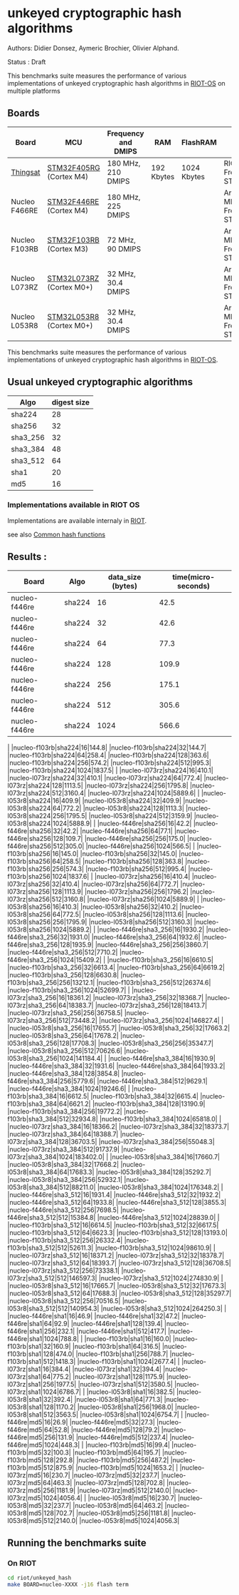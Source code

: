 

# unkeyed cryptographic hash algorithms
Authors: Didier Donsez, Aymeric Brochier, Olivier Alphand.

Status : Draft

This benchmarks suite measures the performance of various implementations of unkeyed cryptographic hash algorithms in [RIOT-OS](https://github.com/RIOT-OS/RIOT/) on multiple platforms

## Boards

| Board | MCU | Frequency and DMIPS | RAM | FlashRAM | Support |
|-------|-----|-----------------|-----|----------|---------|
| [Thingsat](https://gricad-gitlab.univ-grenoble-alpes.fr/thingsat/public/-/blob/master/cubesat_mission/README.md#board) | [STM32F405RG](https://www.st.com/en/microcontrollers-microprocessors/stm32f405rg.html) (Cortex M4) | 180 MHz, 210 DMIPS | 192 Kbytes | 1024  Kbytes | RIOT, FreeRTOS, STM32CubeMX |
| Nucleo F466RE | [STM32F446RE](https://www.st.com/resource/en/datasheet/stm32f446re.pdf) (Cortex M4) | 180 MHz, 225 DMIPS |  |   | Arduino, RIOT, MBed, FreeRTOS, STM32CubeMX  |
| Nucleo F103RB | [STM32F103RB](https://www.st.com/en/microcontrollers-microprocessors/stm32f103rb.html) (Cortex M3) | 72 MHz, 90 DMIPS |  |  | Arduino, RIOT, MBed, FreeRTOS, STM32CubeMX |
| Nucleo L073RZ | [STM32L073RZ](https://www.st.com/en/microcontrollers-microprocessors/stm32l073rz.html) (Cortex M0+) |  32 MHz,  30.4 DMIPS | | | Arduino, RIOT, MBed, FreeRTOS, STM32CubeMX |
| Nucleo L053R8 | [STM32L053R8](https://www.st.com/en/microcontrollers-microprocessors/stm32l053r8.html) (Cortex M0+) |  32 MHz,  30.4 DMIPS | | | Arduino, RIOT, MBed, FreeRTOS, STM32CubeMX |
This benchmarks suite measures the performance of various implementations of unkeyed cryptographic hash algorithms in [RIOT-OS](https://github.com/RIOT-OS/RIOT/).
## Usual unkeyed cryptographic  algorithms
|Algo|digest size|
|----|---------|
|sha224|28|
|sha256|32|
|sha3_256|32|
|sha3_384|48|
|sha3_512|64|
|sha1|20|
|md5|16|

### Implementations available in RIOT OS

Implementations are available internaly in [RIOT](https://github.com/RIOT-OS/RIOT/tree/master/sys/hashes).

see also [Common hash functions](https://en.wikipedia.org/wiki/SHA-1#Comparison_of_SHA_functions)

## Results :
Board|Algo|data_size (bytes)|time(micro-seconds)|
|----|----|-----------------|-------------------|
|nucleo-f446re|sha224|16|42.5|
|nucleo-f446re|sha224|32|42.6|
|nucleo-f446re|sha224|64|77.3|
|nucleo-f446re|sha224|128|109.9|
|nucleo-f446re|sha224|256|175.1|
|nucleo-f446re|sha224|512|305.6|
|nucleo-f446re|sha224|1024|566.6|
|
|nucleo-f103rb|sha224|16|144.8|
|nucleo-f103rb|sha224|32|144.7|
|nucleo-f103rb|sha224|64|258.4|
|nucleo-f103rb|sha224|128|363.6|
|nucleo-f103rb|sha224|256|574.2|
|nucleo-f103rb|sha224|512|995.3|
|nucleo-f103rb|sha224|1024|1837.5|
|
|nucleo-l073rz|sha224|16|410.1|
|nucleo-l073rz|sha224|32|410.1|
|nucleo-l073rz|sha224|64|772.4|
|nucleo-l073rz|sha224|128|1113.5|
|nucleo-l073rz|sha224|256|1795.8|
|nucleo-l073rz|sha224|512|3160.4|
|nucleo-l073rz|sha224|1024|5889.6|
|
|nucleo-l053r8|sha224|16|409.9|
|nucleo-l053r8|sha224|32|409.9|
|nucleo-l053r8|sha224|64|772.2|
|nucleo-l053r8|sha224|128|1113.3|
|nucleo-l053r8|sha224|256|1795.5|
|nucleo-l053r8|sha224|512|3159.9|
|nucleo-l053r8|sha224|1024|5888.9|
|
|nucleo-f446re|sha256|16|42.2|
|nucleo-f446re|sha256|32|42.2|
|nucleo-f446re|sha256|64|77.1|
|nucleo-f446re|sha256|128|109.7|
|nucleo-f446re|sha256|256|175.0|
|nucleo-f446re|sha256|512|305.0|
|nucleo-f446re|sha256|1024|566.5|
|
|nucleo-f103rb|sha256|16|145.0|
|nucleo-f103rb|sha256|32|145.0|
|nucleo-f103rb|sha256|64|258.5|
|nucleo-f103rb|sha256|128|363.8|
|nucleo-f103rb|sha256|256|574.3|
|nucleo-f103rb|sha256|512|995.4|
|nucleo-f103rb|sha256|1024|1837.6|
|
|nucleo-l073rz|sha256|16|410.4|
|nucleo-l073rz|sha256|32|410.4|
|nucleo-l073rz|sha256|64|772.7|
|nucleo-l073rz|sha256|128|1113.9|
|nucleo-l073rz|sha256|256|1796.2|
|nucleo-l073rz|sha256|512|3160.8|
|nucleo-l073rz|sha256|1024|5889.9|
|
|nucleo-l053r8|sha256|16|410.3|
|nucleo-l053r8|sha256|32|410.2|
|nucleo-l053r8|sha256|64|772.5|
|nucleo-l053r8|sha256|128|1113.6|
|nucleo-l053r8|sha256|256|1795.9|
|nucleo-l053r8|sha256|512|3160.3|
|nucleo-l053r8|sha256|1024|5889.2|
|
|nucleo-f446re|sha3_256|16|1930.2|
|nucleo-f446re|sha3_256|32|1931.0|
|nucleo-f446re|sha3_256|64|1932.6|
|nucleo-f446re|sha3_256|128|1935.9|
|nucleo-f446re|sha3_256|256|3860.7|
|nucleo-f446re|sha3_256|512|7710.2|
|nucleo-f446re|sha3_256|1024|15409.2|
|
|nucleo-f103rb|sha3_256|16|6610.5|
|nucleo-f103rb|sha3_256|32|6613.4|
|nucleo-f103rb|sha3_256|64|6619.2|
|nucleo-f103rb|sha3_256|128|6630.8|
|nucleo-f103rb|sha3_256|256|13212.1|
|nucleo-f103rb|sha3_256|512|26374.6|
|nucleo-f103rb|sha3_256|1024|52699.7|
|
|nucleo-l073rz|sha3_256|16|18361.2|
|nucleo-l073rz|sha3_256|32|18368.7|
|nucleo-l073rz|sha3_256|64|18383.7|
|nucleo-l073rz|sha3_256|128|18413.7|
|nucleo-l073rz|sha3_256|256|36758.5|
|nucleo-l073rz|sha3_256|512|73448.2|
|nucleo-l073rz|sha3_256|1024|146827.4|
|
|nucleo-l053r8|sha3_256|16|17655.7|
|nucleo-l053r8|sha3_256|32|17663.2|
|nucleo-l053r8|sha3_256|64|17678.2|
|nucleo-l053r8|sha3_256|128|17708.3|
|nucleo-l053r8|sha3_256|256|35347.7|
|nucleo-l053r8|sha3_256|512|70626.6|
|nucleo-l053r8|sha3_256|1024|141184.4|
|
|nucleo-f446re|sha3_384|16|1930.9|
|nucleo-f446re|sha3_384|32|1931.6|
|nucleo-f446re|sha3_384|64|1933.2|
|nucleo-f446re|sha3_384|128|3854.8|
|nucleo-f446re|sha3_384|256|5779.6|
|nucleo-f446re|sha3_384|512|9629.1|
|nucleo-f446re|sha3_384|1024|19246.6|
|
|nucleo-f103rb|sha3_384|16|6612.5|
|nucleo-f103rb|sha3_384|32|6615.4|
|nucleo-f103rb|sha3_384|64|6621.2|
|nucleo-f103rb|sha3_384|128|13190.9|
|nucleo-f103rb|sha3_384|256|19772.2|
|nucleo-f103rb|sha3_384|512|32934.8|
|nucleo-f103rb|sha3_384|1024|65818.0|
|
|nucleo-l073rz|sha3_384|16|18366.2|
|nucleo-l073rz|sha3_384|32|18373.7|
|nucleo-l073rz|sha3_384|64|18388.7|
|nucleo-l073rz|sha3_384|128|36703.5|
|nucleo-l073rz|sha3_384|256|55048.3|
|nucleo-l073rz|sha3_384|512|91737.9|
|nucleo-l073rz|sha3_384|1024|183402.0|
|
|nucleo-l053r8|sha3_384|16|17660.7|
|nucleo-l053r8|sha3_384|32|17668.2|
|nucleo-l053r8|sha3_384|64|17683.3|
|nucleo-l053r8|sha3_384|128|35292.7|
|nucleo-l053r8|sha3_384|256|52932.1|
|nucleo-l053r8|sha3_384|512|88211.0|
|nucleo-l053r8|sha3_384|1024|176348.2|
|
|nucleo-f446re|sha3_512|16|1931.4|
|nucleo-f446re|sha3_512|32|1932.2|
|nucleo-f446re|sha3_512|64|1933.8|
|nucleo-f446re|sha3_512|128|3855.3|
|nucleo-f446re|sha3_512|256|7698.5|
|nucleo-f446re|sha3_512|512|15384.8|
|nucleo-f446re|sha3_512|1024|28839.0|
|
|nucleo-f103rb|sha3_512|16|6614.5|
|nucleo-f103rb|sha3_512|32|6617.5|
|nucleo-f103rb|sha3_512|64|6623.3|
|nucleo-f103rb|sha3_512|128|13193.0|
|nucleo-f103rb|sha3_512|256|26332.4|
|nucleo-f103rb|sha3_512|512|52611.3|
|nucleo-f103rb|sha3_512|1024|98610.9|
|
|nucleo-l073rz|sha3_512|16|18371.2|
|nucleo-l073rz|sha3_512|32|18378.7|
|nucleo-l073rz|sha3_512|64|18393.7|
|nucleo-l073rz|sha3_512|128|36708.5|
|nucleo-l073rz|sha3_512|256|73338.1|
|nucleo-l073rz|sha3_512|512|146597.3|
|nucleo-l073rz|sha3_512|1024|274830.9|
|
|nucleo-l053r8|sha3_512|16|17665.7|
|nucleo-l053r8|sha3_512|32|17673.3|
|nucleo-l053r8|sha3_512|64|17688.3|
|nucleo-l053r8|sha3_512|128|35297.7|
|nucleo-l053r8|sha3_512|256|70516.5|
|nucleo-l053r8|sha3_512|512|140954.3|
|nucleo-l053r8|sha3_512|1024|264250.3|
|
|nucleo-f446re|sha1|16|46.9|
|nucleo-f446re|sha1|32|47.2|
|nucleo-f446re|sha1|64|92.9|
|nucleo-f446re|sha1|128|139.4|
|nucleo-f446re|sha1|256|232.1|
|nucleo-f446re|sha1|512|417.7|
|nucleo-f446re|sha1|1024|788.8|
|
|nucleo-f103rb|sha1|16|160.0|
|nucleo-f103rb|sha1|32|160.9|
|nucleo-f103rb|sha1|64|316.5|
|nucleo-f103rb|sha1|128|474.0|
|nucleo-f103rb|sha1|256|788.7|
|nucleo-f103rb|sha1|512|1418.3|
|nucleo-f103rb|sha1|1024|2677.4|
|
|nucleo-l073rz|sha1|16|384.4|
|nucleo-l073rz|sha1|32|394.4|
|nucleo-l073rz|sha1|64|775.2|
|nucleo-l073rz|sha1|128|1175.9|
|nucleo-l073rz|sha1|256|1977.5|
|nucleo-l073rz|sha1|512|3580.5|
|nucleo-l073rz|sha1|1024|6786.7|
|
|nucleo-l053r8|sha1|16|382.5|
|nucleo-l053r8|sha1|32|392.4|
|nucleo-l053r8|sha1|64|771.3|
|nucleo-l053r8|sha1|128|1170.2|
|nucleo-l053r8|sha1|256|1968.0|
|nucleo-l053r8|sha1|512|3563.5|
|nucleo-l053r8|sha1|1024|6754.7|
|
|nucleo-f446re|md5|16|26.9|
|nucleo-f446re|md5|32|27.3|
|nucleo-f446re|md5|64|52.8|
|nucleo-f446re|md5|128|79.2|
|nucleo-f446re|md5|256|131.9|
|nucleo-f446re|md5|512|237.4|
|nucleo-f446re|md5|1024|448.3|
|
|nucleo-f103rb|md5|16|99.4|
|nucleo-f103rb|md5|32|100.3|
|nucleo-f103rb|md5|64|195.7|
|nucleo-f103rb|md5|128|292.8|
|nucleo-f103rb|md5|256|487.2|
|nucleo-f103rb|md5|512|875.9|
|nucleo-f103rb|md5|1024|1653.2|
|
|nucleo-l073rz|md5|16|230.7|
|nucleo-l073rz|md5|32|237.7|
|nucleo-l073rz|md5|64|463.3|
|nucleo-l073rz|md5|128|702.8|
|nucleo-l073rz|md5|256|1181.9|
|nucleo-l073rz|md5|512|2140.0|
|nucleo-l073rz|md5|1024|4056.4|
|
|nucleo-l053r8|md5|16|230.7|
|nucleo-l053r8|md5|32|237.7|
|nucleo-l053r8|md5|64|463.2|
|nucleo-l053r8|md5|128|702.7|
|nucleo-l053r8|md5|256|1181.8|
|nucleo-l053r8|md5|512|2140.0|
|nucleo-l053r8|md5|1024|4056.3|


## Running the benchmarks suite
### On RIOT

```bash
cd riot/unkeyed_hash
make BOARD=nucleo-XXXX -j16 flash term
```
